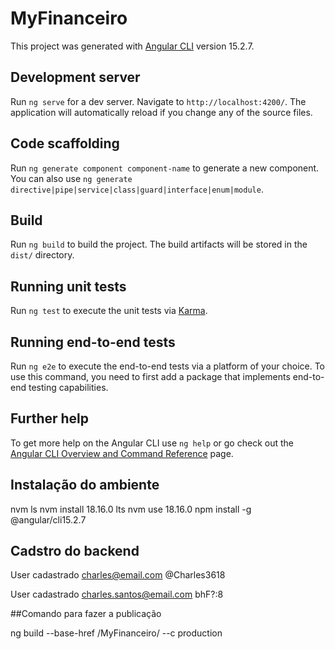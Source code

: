 # MyFinanceiro

This project was generated with [Angular CLI](https://github.com/angular/angular-cli) version 15.2.7.

## Development server

Run `ng serve` for a dev server. Navigate to `http://localhost:4200/`. The application will automatically reload if you change any of the source files.

## Code scaffolding

Run `ng generate component component-name` to generate a new component. You can also use `ng generate directive|pipe|service|class|guard|interface|enum|module`.

## Build

Run `ng build` to build the project. The build artifacts will be stored in the `dist/` directory.

## Running unit tests

Run `ng test` to execute the unit tests via [Karma](https://karma-runner.github.io).

## Running end-to-end tests

Run `ng e2e` to execute the end-to-end tests via a platform of your choice. To use this command, you need to first add a package that implements end-to-end testing capabilities.

## Further help

To get more help on the Angular CLI use `ng help` or go check out the [Angular CLI Overview and Command Reference](https://angular.io/cli) page.

## Instalação do ambiente

nvm ls
nvm install 18.16.0 lts
nvm use 18.16.0
npm install -g @angular/cli15.2.7

## Cadstro do backend

User cadastrado
charles@email.com
@Charles3618

User cadastrado
charles.santos@email.com
bhF?:8

##Comando para fazer a publicação

ng build --base-href /MyFinanceiro/ --c production
